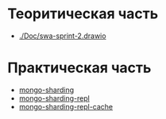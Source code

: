 # Теоритическая часть

- [./Doc/swa-sprint-2.drawio](./Doc/swa-sprint-2.drawio)

# Практическая часть
- [mongo-sharding](./mongo-sharding/README.md)
- [mongo-sharding-repl](./mongo-sharding-repl/README.md)
- [mongo-sharding-repl-cache](./mongo-sharding-repl-cache/README.md)